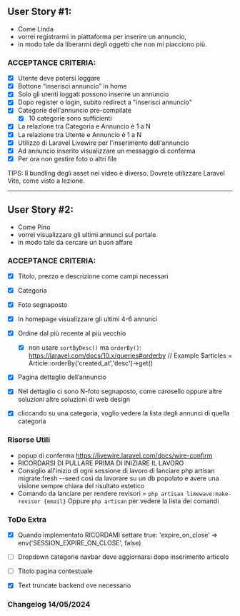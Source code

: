 
## User Story #1:
- Come Linda 
- vorrei registrarmi in piattaforma per inserire un annuncio, 
- in modo tale da liberarmi degli oggetti che non mi piacciono più.

### ACCEPTANCE CRITERIA:


- [x] Utente deve potersi loggare
- [x] Bottone “inserisci annuncio” in home
- [x] Solo gli utenti loggati possono inserire un annuncio
- [x] Dopo register o login, subito redirect a "inserisci annuncio"
- [x] Categorie dell'annuncio pre-compilate
    - [x] 10 categorie sono sufficienti
- [x] La relazione tra Categoria e Annuncio è  1 a N
- [x] La relazione tra Utente e Annuncio è 1 a N
- [x] Utilizzo di Laravel Livewire per l'inserimento dell'annuncio
- [x] Ad annuncio inserito visualizzare un messaggio di conferma
- [x] Per ora non gestire foto o altri file

TIPS:
Il bundling degli asset nei video è diverso. Dovrete utilizzare Laravel Vite, come visto a lezione.


----------

 

## User Story #2:
- Come Pino
- vorrei visualizzare gli ultimi annunci sul portale 
- in modo tale da cercare un buon affare

### ACCEPTANCE CRITERIA:                             

- [x] Titolo, prezzo e descrizione come campi necessari
- [x] Categoria
- [x] Foto segnaposto
- [x] In homepage visualizzare gli ultimi 4-6 annunci
- [x] Ordine dal più recente al più vecchio
    - [x] non usare `sortByDesc()` ma `orderBy()`: https://laravel.com/docs/10.x/queries#orderby
    // Example
    $articles = Article::orderBy('created_at','desc')->get()
- [x] Pagina dettaglio dell’annuncio
- [x] Nel dettaglio ci sono N-foto segnaposto, come carosello oppure altre soluzioni altre soluzioni di web design
- [x] cliccando su una categoria, voglio vedere la lista degli annunci di quella categoria





### Risorse Utili
* popup di conferma https://livewire.laravel.com/docs/wire-confirm
* RICORDARSI DI PULLARE PRIMA DI INIZIARE IL LAVORO
* Consiglio all'inizio di ogni sessione di lavoro di lanciare php artisan migrate:fresh --seed così da lavorare su un db popolato e avere una visione sempre chiara del risultato estetico
* Comando da lanciare per rendere revisori = `php artisan limewave:make-revisor {email}`  Oppure `php artisan` per vedere la lista dei comandi

### ToDo Extra
- [x] Quando implementato RICORDAMI settare true: 'expire_on_close' => env('SESSION_EXPIRE_ON_CLOSE', false)
- [ ] Dropdown categorie navbar deve aggiornarsi dopo inserimento articolo
- [ ] Titolo pagina contestuale 
- [x] Text truncate backend ove necessario


### Changelog 14/05/2024
